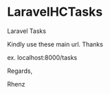 # LaravelHCTasks
Laravel Tasks

Kindly use these main url. Thanks

ex. localhost:8000/tasks

Regards,

Rhenz
